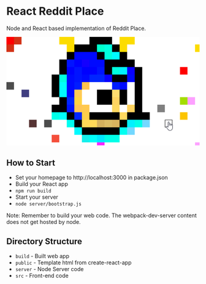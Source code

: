 # React Reddit Place

Node and React based implementation of Reddit Place.

![demo preview](./preview.gif?raw=true)

## How to Start

- Set your homepage to http://localhost:3000 in package.json
- Build your React app
- `npm run build`
- Start your server
- `node server/bootstrap.js`

Note: Remember to build your web code.  The webpack-dev-server content does not get hosted by node.

## Directory Structure

- `build` - Built web app
- `public` - Template html from create-react-app
- `server` - Node Server code
- `src` - Front-end code
